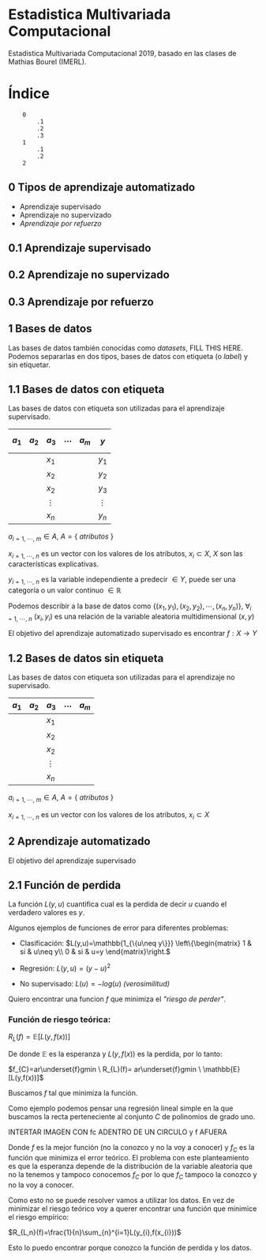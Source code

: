 # Estadistica Multivariada Computacional
Estadistica Multivariada Computacional 2019, basado en las clases de Mathias Bourel (IMERL).

# Índice

```
    0
        .1
        .2
        .3
    1
        .1
        .2
    2
```

## 0 Tipos de aprendizaje automatizado

* Aprendizaje supervisado
* Aprendizaje no supervizado
* *Aprendizaje por refuerzo*

## 0.1 Aprendizaje supervisado

## 0.2 Aprendizaje no supervizado

## 0.3 Aprendizaje por refuerzo

## 1 Bases de datos

Las bases de datos también conocidas como *datasets*, FILL THIS HERE. 
Podemos separarlas en dos tipos, bases de datos con etiqueta (o *label*) y sin etiquetar.

## 1.1 Bases de datos con etiqueta

Las bases de datos con etiqueta son utilizadas para el aprendizaje supervisado.

|$$a_{1}$$|$a_{2}$|$a_{3}$|$\cdots$|$a_{m}$|$y$|
|-|-|-|-|-|-|
|||$x_{1}$|||$y_{1}$|
|||$x_{2}$|||$y_{2}$|
|||$x_{2}$|||$y_{3}$|
|||$\vdots$|||$\vdots$|
|||$x_{n}$|||$y_{n}$|

$a_{i=1,\ \cdots,\ m} \in A,\  A=\{\ atributos\ \}$

$x_{i=1,\ \cdots,\ n}$ es un vector con los valores de los atributos, $x_{i}\subset X$, $X$ son las características explicativas.

$y_{i=1,\ \cdots,\ n}$ es la variable independiente a predecir $\in Y$, puede ser una categoría o un valor continuo $\in \mathbb{R}$

Podemos describir a la base de datos como $\{(x_{1},y_{1}),(x_{2},y_{2}),\cdots ,(x_{n},y_{n})\}$, $\forall_{i=1,\ \cdots,\ n}\ (x_{i},y_{i})$ es una relación de la variable aleatoria multidimensional $(x,y)$

El objetivo del aprendizaje automatizado supervisado es encontrar $f: X\rightarrow Y$

## 1.2 Bases de datos sin etiqueta

Las bases de datos con etiqueta son utilizadas para el aprendizaje no supervisado.

|$a_{1}$|$a_{2}$|$a_{3}$|$\cdots$|$a_{m}$|
|-|-|-|-|-|
|||$x_{1}$|||
|||$x_{2}$|||
|||$x_{2}$|||
|||$\vdots$|||
|||$x_{n}$|||

$a_{i=1,\ \cdots,\ m} \in A,\  A=\{\ atributos\ \}$ 

$x_{i=1,\ \cdots,\ n}$ es un vector con los valores de los atributos, $x_{i}\subset X$

## 2 Aprendizaje automatizado

El objetivo del aprendizaje supervisado

## 2.1 Función de perdida

La función $L(y,u)$ cuantifica cual es la perdida de decir $u$ cuando el verdadero valores es $y$.

Algunos ejemplos de funciones de error para diferentes problemas:

* Clasificación: $L(y,u)=\mathbb{1_{\{u\neq y\}}} \left\{\begin{matrix} 1 & si & u\neq y\\  0 & si & u=y \end{matrix}\right.$ 

* Regresión: $L(y,u)=(y-u)^2$

* No supervisado: $L(u)=-log(u)$ *(verosimilitud)*

Quiero encontrar una funcion $f$ que minimiza el *"riesgo de perder"*.

### Función de riesgo teórica:

$R_{L}(f)=\mathbb{E}[L(y,f(x))]$

De donde $\mathbb{E}$ es la esperanza y $L(y,f(x))$ es la perdida, por lo tanto:

$f_{C}=ar\underset{f}gmin \ R_{L}(f)= ar\underset{f}gmin \ \mathbb{E}[L(y,f(x))]$

Buscamos $f$ tal que minimiza la función.

Como ejemplo podemos pensar una regresión lineal simple en la que buscamos la recta perteneciente al conjunto $C$ de polinomios de grado uno.

INTERTAR IMAGEN CON fc ADENTRO DE UN CIRCULO y f AFUERA

Donde $f$ es la mejor función (no la conozco y no la voy a conocer) y $f_{C}$ es la función que minimiza el error teórico. 
El problema con este planteamiento es que la esperanza depende de la distribución de la variable aleatoria que no la tenemos y tampoco conocemos $f_{C}$ por lo que $f_{C}$ tampoco la conozco y no la voy a conocer.

Como esto no se puede resolver vamos a utilizar los datos. En vez de minimizar el riesgo teórico voy a querer encontrar una función que minimice el riesgo empírico:

$R_{L,n}(f)=\frac{1}{n}\sum_{n}^{i=1}L(y_{i},f(x_{i}))$

Esto lo puedo encontrar porque conozco la función de perdida y los datos.





